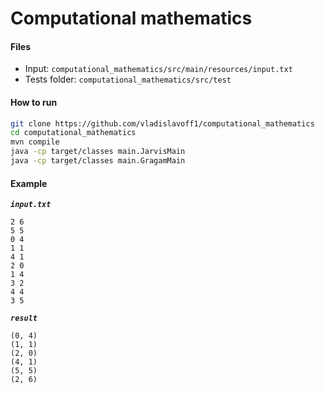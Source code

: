 # Computational mathematics
#### Files
* Input: `computational_mathematics/src/main/resources/input.txt`
* Tests folder: `computational_mathematics/src/test`

#### How to run
```bash
git clone https://github.com/vladislavoff1/computational_mathematics
cd computational_mathematics
mvn compile
java -cp target/classes main.JarvisMain
java -cp target/classes main.GragamMain
```


#### Example

***`input.txt`***
```
2 6
5 5
0 4
1 1
4 1
2 0
1 4
3 2
4 4
3 5
```

***`result`***
```
(0, 4)
(1, 1)
(2, 0)
(4, 1)
(5, 5)
(2, 6)
```


